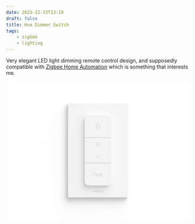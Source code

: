 ```yaml
---
date: 2023-12-15T13:19
draft: false
title: Hue Dimmer Switch
tags:
    - zigbee
    - lighting
---
```

Very elegant LED light dimming remote control design, and supposedly compatible with [Zigbee Home Automation](zigbee-home-automation.md) which is something that interests me.

![Front face photo of the white Philips remote on a white wall. It's fixed onto its wall holder and the remote is shaped as a simple portrait-oriented rectangle with only 4 buttons and soft grey indicators](../attachment/vsc-paste/hue-dimmer-switch-231215133338.png)